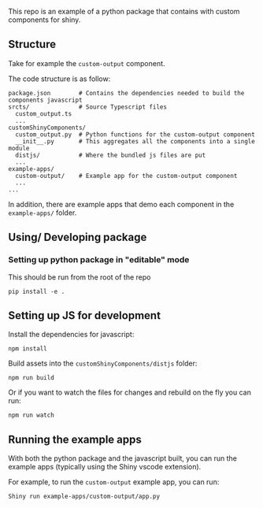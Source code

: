 This repo is an example of a python package that contains with custom components for shiny.

## Structure

Take for example the `custom-output` component.

The code structure is as follow:

```
package.json        # Contains the dependencies needed to build the components javascript
srcts/              # Source Typescript files
  custom_output.ts
  ...
customShinyComponents/
  custom_output.py  # Python functions for the custom-output component
  __init__.py       # This aggregates all the components into a single module
  distjs/           # Where the bundled js files are put
  ...
example-apps/
  custom-output/    # Example app for the custom-output component
  ...
...
```

In addition, there are example apps that demo each component in the `example-apps/` folder.

## Using/ Developing package

### Setting up python package in "editable" mode

This should be run from the root of the repo

```
pip install -e .
```

## Setting up JS for development

Install the dependencies for javascript:

```
npm install
```

Build assets into the `customShinyComponents/distjs` folder:

```
npm run build
```

Or if you want to watch the files for changes and rebuild on the fly you can run:

```
npm run watch
```

## Running the example apps

With both the python package and the javascript built, you can run the example apps (typically using the Shiny vscode extension).

For example, to run the `custom-output` example app, you can run:

```
Shiny run example-apps/custom-output/app.py
```
